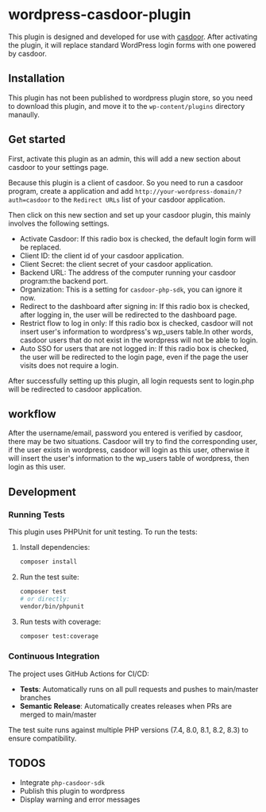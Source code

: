 # wordpress-casdoor-plugin
This plugin is designed and developed for use with [casdoor](https://github.com/casbin/casdoor). After activating the plugin, it will replace standard WordPress login forms with one powered by casdoor. 

## Installation
This plugin has not been published to wordpress plugin store, so you need to download this plugin, and move it to the `wp-content/plugins` directory manaully.

## Get started
First, activate this plugin as an admin, this will add a new section about casdoor to your settings page. 

Because this plugin is a client of casdoor. So you need to run a casdoor program, create a application and add `http://your-wordpress-domain/?auth=casdoor` to the `Redirect URLs` list of your casdoor application.

Then click on this new section and set up your casdoor plugin, this mainly involves the following settings.

- Activate Casdoor: If this radio box is checked, the default login form will be replaced.
- Client ID: the client id of your casdoor application.
- Client Secret: the client secret of your casdoor application.
- Backend URL: The address of the computer running your casdoor program:the backend port.
- Organization: This is a setting for `casdoor-php-sdk`, you can ignore it now.
- Redirect to the dashboard after signing in: If this radio box is checked, after logging in, the user will be redirected to the dashboard page.
- Restrict flow to log in only: If this radio box is checked, casdoor will not insert user's information to wordpress's wp_users table.In other words, casdoor users that do not exist in the wordpress will not be able to login.
- Auto SSO for users that are not logged in: If this radio box is checked, the user will be redirected to the login page, even if the page the user visits does not require a login.

After successfully setting up this plugin, all login requests sent to login.php will be redirected to casdoor application.

## workflow
After the username/email, password you entered is verified by casdoor, there may be two situations. Casdoor will try to find the corresponding user, if the user exists in wordpress, casdoor will login as this user, otherwise it will insert the user's information to the wp_users table of wordpress, then login as this user.

## Development

### Running Tests

This plugin uses PHPUnit for unit testing. To run the tests:

1. Install dependencies:
   ```bash
   composer install
   ```

2. Run the test suite:
   ```bash
   composer test
   # or directly:
   vendor/bin/phpunit
   ```

3. Run tests with coverage:
   ```bash
   composer test:coverage
   ```

### Continuous Integration

The project uses GitHub Actions for CI/CD:

- **Tests**: Automatically runs on all pull requests and pushes to main/master branches
- **Semantic Release**: Automatically creates releases when PRs are merged to main/master

The test suite runs against multiple PHP versions (7.4, 8.0, 8.1, 8.2, 8.3) to ensure compatibility.

## TODOS
- Integrate `php-casdoor-sdk`
- Publish this plugin to wordpress
- Display warning and error messages